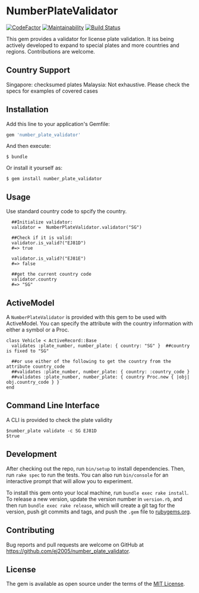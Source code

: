 # NumberPlateValidator
[![CodeFactor](https://www.codefactor.io/repository/github/ej2015/number_plate_validator/badge)](https://www.codefactor.io/repository/github/ej2015/number_plate_validator)
[![Maintainability](https://api.codeclimate.com/v1/badges/cfd4ee89c46c6b642a09/maintainability)](https://codeclimate.com/github/ej2015/number_plate_validator/maintainability)
[![Build Status](https://travis-ci.org/ej2015/number_plate_validator.svg?branch=master)](https://travis-ci.org/ej2015/number_plate_validator)

This gem provides a validator for license plate validation. It iss being actively developed to expand to special plates and more countries and regions. Contributions are welcome.

## Country Support

Singapore: checksumed plates
Malaysia: Not exhaustive. Please check the specs for examples of covered cases


## Installation

Add this line to your application's Gemfile:

```ruby
gem 'number_plate_validator'
```

And then execute:

    $ bundle

Or install it yourself as:

    $ gem install number_plate_validator

## Usage
Use standard country code to spcify the country. 

```
  ##Initialize validator:
  validator =  NumberPlateValidator.validator("SG")

  ##Check if it is valid:
  validator.is_valid?("EJ81D")
  #=> true
   
  validator.is_valid?("EJ81E")
  #=> false

  ##get the current country code
  validator.country
  #=> "SG"
```

## ActiveModel

A `NumberPlateValidator` is provided with this gem to be used with ActiveModel. You can specify the attribute with the country information with either a symbol or a Proc.

```
class Vehicle < ActiveRecord::Base
  validates :plate_number, number_plate: { country: "SG" }  ##country is fixed to "SG"

  ##or use either of the following to get the country from the attribute country_code
  ##validates :plate_number, number_plate: { country: :country_code }  
  ##validates :plate_number, number_plate: { country Proc.new { |obj| obj.country_code } }
end

```

## Command Line Interface
A CLI is provided to check the plate validity

```
$number_plate validate -c SG EJ81D
$true

```

## Development

After checking out the repo, run `bin/setup` to install dependencies. Then, run `rake spec` to run the tests. You can also run `bin/console` for an interactive prompt that will allow you to experiment.

To install this gem onto your local machine, run `bundle exec rake install`. To release a new version, update the version number in `version.rb`, and then run `bundle exec rake release`, which will create a git tag for the version, push git commits and tags, and push the `.gem` file to [rubygems.org](https://rubygems.org).

## Contributing

Bug reports and pull requests are welcome on GitHub at https://github.com/ej2005/number_plate_validator.


## License

The gem is available as open source under the terms of the [MIT License](http://opensource.org/licenses/MIT).

